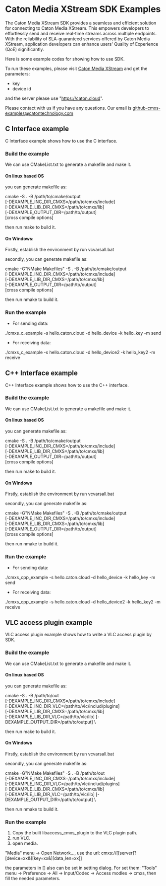 # Caton Media XStream SDK Examples

The Caton Media XStream SDK provides a seamless and efficient solution for connecting to Caton Media XStream. This empowers developers to effortlessly send and receive real-time streams across multiple endpoints. With the reliability of SLA-guaranteed services offered by Caton Media XStream, application developers can enhance users' Quality of Experience (QoE) significantly.

Here is some example codes for showing how to use SDK.

To run these examples, please visit <a href="https://caton.cloud/console/xstream">Caton Media XStream</a> and get the parameters:

- key
- device id

and the server please use "https://caton.cloud".

Please contact with us if you have any questions. Our email is github-cmxs-examples@catontechnology.com


## C Interface example

C Interface example shows how to use the C interface.

### Build the example

We can use CMakeList.txt to generate a makefile and make it.

#### On linux based OS

you can generate makefile as:

 cmake -S . -B /path/to/cmake/output \
    [-DEXAMPLE_INC_DIR_CMXS=/path/to/cmxs/include] \
    [-DEXAMPLE_LIB_DIR_CMXS=/path/to/cmxs/lib] \
    [-DEXAMPLE_OUTPUT_DIR=/path/to/output] \
    [cross compile options]

 then run make to build it.


#### On Windows:


 Firstly, establish the environment by run vcvarsall.bat
 
 secondly, you can generate makefile as:

 cmake -G"NMake Makefiles" -S . -B /path/to/cmake/output \
    [-DEXAMPLE_INC_DIR_CMXS=/path/to/cmxs/include] \
    [-DEXAMPLE_LIB_DIR_CMXS=/path/to/cmxs/lib] \
    [-DEXAMPLE_OUTPUT_DIR=/path/to/output] \
    [cross compile options]

then run nmake to build it.

### Run the example

 * For sending data:

  ./cmxs_c_example -s hello.caton.cloud -d hello_device -k hello_key -m send

 * For receiving data:

  ./cmxs_c_example -s hello.caton.cloud -d hello_device2 -k hello_key2 -m receive


## C++ Interface example

C++ Interface example shows how to use the C++ interface.

### Build the example

We can use CMakeList.txt to generate a makefile and make it.

#### On linux based OS

you can generate makefile as:

 cmake -S . -B /path/to/cmake/output \
    [-DEXAMPLE_INC_DIR_CMXS=/path/to/cmxs/include] \
    [-DEXAMPLE_LIB_DIR_CMXS=/path/to/cmxs/lib] \
    [-DEXAMPLE_OUTPUT_DIR=/path/to/output] \
    [cross compile options]

 then run make to build it.

#### On Windows

Firstly, establish the environment by run vcvarsall.bat
 
secondly, you can generate makefile as:

 cmake -G"NMake Makefiles" -S . -B /path/to/cmake/output \
    [-DEXAMPLE_INC_DIR_CMXS=/path/to/cmxs/include] \
    [-DEXAMPLE_LIB_DIR_CMXS=/path/to/cmxs/lib] \
    [-DEXAMPLE_OUTPUT_DIR=/path/to/output] \
    [cross compile options]

then run nmake to build it.

### Run the example

 * For sending data:

  ./cmxs_cpp_example -s hello.caton.cloud -d hello_device -k hello_key -m send

 * For receiving data:

  ./cmxs_cpp_example -s hello.caton.cloud -d hello_device2 -k hello_key2 -m receive



## VLC access plugin example

VLC access plugin example shows how to write a VLC access plugin by SDK.

### Build the example

We can use CMakeList.txt to generate a makefile and make it.

#### On linux based OS

you can generate makefile as:

 cmake -S . -B /path/to/out \
    [-DEXAMPLE_INC_DIR_CMXS=/path/to/cmxs/include] \
    [-DEXAMPLE_INC_DIR_VLC=/path/to/vlc/includ/plugins] \
    [-DEXAMPLE_LIB_DIR_CMXS=/path/to/cmxs/lib] \
    [-DEXAMPLE_LIB_DIR_VLC=/path/to/vlc/lib]
    [-DEXAMPLE_OUTPUT_DIR=/path/to/output] \


 then run make to build it.

#### On Windows

Firstly, establish the environment by run vcvarsall.bat
 
secondly, you can generate makefile as:

 cmake -G"NMake Makefiles" -S . -B /path/to/out \
    [-DEXAMPLE_INC_DIR_CMXS=/path/to/cmxs/include] \
    [-DEXAMPLE_INC_DIR_VLC=/path/to/vlc/includ/plugins] \
    [-DEXAMPLE_LIB_DIR_CMXS=/path/to/cmxs/lib] \
    [-DEXAMPLE_LIB_DIR_VLC=/path/to/vlc/lib]
    [-DEXAMPLE_OUTPUT_DIR=/path/to/output] \

then run nmake to build it.

### Run the example



1. Copy the built libaccess_cmxs_plugin to the VLC plugin path.
2. run VLC.
3. open media.

"Media" menu -> Open Network..., use the url: cmxs://[[server]?[device=xx&][key=xx&][data_len=xx]]

the parameters in [] also can be set in setting dialog. For set them: "Tools" menu -> Preference -> All -> Input/Codec -> Access modles -> cmxs, then fill the needed parameters.




